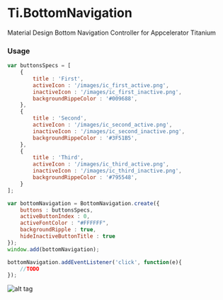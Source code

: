 # Ti.BottomNavigation
Material Design Bottom Navigation Controller for Appcelerator Titanium

### Usage
```javascript
var buttonsSpecs = [
	{
		title : 'First',
		activeIcon : '/images/ic_first_active.png',
		inactiveIcon : '/images/ic_first_inactive.png',
		backgroundRippeColor : '#009688',
	},
	{
		title : 'Second',
		activeIcon : '/images/ic_second_active.png',
		inactiveIcon : '/images/ic_second_inactive.png',
		backgroundRippeColor : '#3F51B5',
	},
	{
		title : 'Third',
		activeIcon : '/images/ic_third_active.png',
		inactiveIcon : '/images/ic_third_inactive.png',
		backgroundRippeColor : '#795548',
	}
]; 

var bottomNavigation = BottomNavigation.create({
	buttons : buttonsSpecs,
	activeButtonIndex : 0,
	activeFontColor : "#FFFFFF",
	backgroundRipple : true,
	hideInactiveButtonTitle : true
});
window.add(bottomNavigation);

bottomNavigation.addEventListener('click', function(e){
	//TODO
});
```

![alt tag](https://github.com/deckameron/Ti.BottomNavigation/blob/master/components_bottomnavigation_spec_fixedbottomnav.gif)
